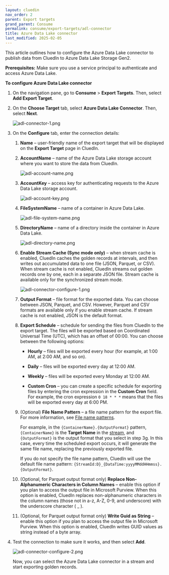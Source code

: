 ```yaml
---
layout: cluedin
nav_order: 2
parent: Export targets
grand_parent: Consume
permalink: consume/export-targets/adl-connector
title: Azure Data Lake connector
last_modified: 2025-02-05
---
```


This article outlines how to configure the Azure Data Lake connector to publish data from CluedIn to Azure Data Lake Storage Gen2.

**Prerequisites:** Make sure you use a service principal to authenticate and access Azure Data Lake.

**To configure Azure Data Lake connector**

1. On the navigation pane, go to **Consume** > **Export Targets**. Then, select **Add Export Target**.

1. On the **Choose Target** tab, select **Azure Data Lake Connector**. Then, select **Next**.

    ![adl-connector-1.png](../../assets/images/consume/export-targets/adl-connector-1.png)

1. On the **Configure** tab, enter the connection details:

    1. **Name** – user-friendly name of the export target that will be displayed on the **Export Target** page in CluedIn.

    1. **AccountName** – name of the Azure Data Lake storage account where you want to store the data from CluedIn.

        ![adl-account-name.png](../../assets/images/consume/export-targets/adl-account-name.png)

    1. **AccountKey** – access key for authenticating requests to the Azure Data Lake storage account.

        ![adl-account-key.png](../../assets/images/consume/export-targets/adl-account-key.png)

    1. **FileSystemName** – name of a container in Azure Data Lake.

        ![adl-file-system-name.png](../../assets/images/consume/export-targets/adl-file-system-name.png)

    1. **DirectoryName** – name of a directory inside the container in Azure Data Lake.

        ![adl-directory-name.png](../../assets/images/consume/export-targets/adl-directory-name.png)

    1. **Enable Stream Cache (Sync mode only)** – when stream cache is enabled, CluedIn caches the golden records at intervals, and then writes out accumulated data to one file (JSON, Parquet, or CSV). When stream cache is not enabled, CluedIn streams out golden records one by one, each in a separate JSON file. Stream cache is available only for the synchronized stream mode.

        ![adl-connector-configure-1.png](../../assets/images/consume/export-targets/adl-connector-configure-1.png)

    1. **Output Format** – file format for the exported data. You can choose between JSON, Parquet, and CSV. However, Parquet and CSV formats are available only if you enable stream cache. If stream cache is not enabled, JSON is the default format.

    1. **Export Schedule** – schedule for sending the files from CluedIn to the export target. The files will be exported based on Coordinated Universal Time (UTC), which has an offset of 00:00. You can choose between the following options:

        - **Hourly** – files will be exported every hour (for example, at 1:00 AM, at 2:00 AM, and so on).

        - **Daily** – files will be exported every day at 12:00 AM.

        - **Weekly** – files will be exported every Monday at 12:00 AM.

        - **Custom Cron** – you can create a specific schedule for exporting files by entering the cron expression in the **Custom Cron** field. For example, the cron expression `0 18 * * *` means that the files will be exported every day at 6:00 PM.

    1. (Optional) **File Name Pattern** – a file name pattern for the export file. For more information, see [File name patterns](/consume/export-targets/file-name-patterns).

        For example, in the `{ContainerName}.{OutputFormat}` pattern, `{ContainerName}` is the **Target Name** in the [stream](/consume/streams/create-a-stream#configure-an-export-target), and `{OutputFormat}` is the output format that you select in step 3g. In this case, every time the scheduled export occurs, it will generate the same file name, replacing the previously exported file.

        If you do not specify the file name pattern, CluedIn will use the default file name pattern: `{StreamId:D}_{DataTime:yyyyMMddHHmmss}.{OutputFormat}`.

    1. (Optional, for Parquet output format only) **Replace Non-Alphanumeric Characters in Column Names** – enable this option if you plan to access the output file in Microsoft Purview. When this option is enabled, CluedIn replaces non-alphanumeric characters in the column names (those not in a-z, A-Z, 0-9, and underscore) with the underscore character ( _ ).

    1. (Optional, for Parquet output format only) **Write Guid as String** – enable this option if you plan to access the output file in Microsoft Purview.  When this option is enabled, CluedIn writes GUID values as string instead of a byte array. 

1. Test the connection to make sure it works, and then select **Add**.

    ![adl-connector-configure-2.png](../../assets/images/consume/export-targets/adl-connector-configure-2.png)

    Now, you can select the Azure Data Lake connector in a stream and start exporting golden records.